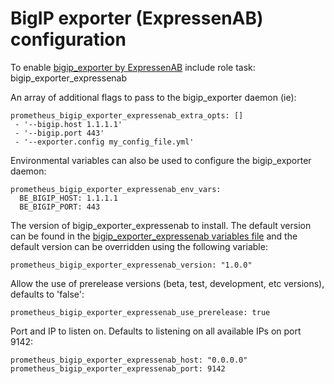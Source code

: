 # BigIP exporter (ExpressenAB) configuration

To enable [bigip_exporter by ExpressenAB](https://github.com/ExpressenAB/bigip_exporter) include role task: bigip_exporter_expressenab

An array of additional flags to pass to the bigip_exporter daemon (ie):

    prometheus_bigip_exporter_expressenab_extra_opts: []
     - '--bigip.host 1.1.1.1'
     - '--bigip.port 443'
     - '--exporter.config my_config_file.yml'

Environmental variables can also be used to configure the bigip_exporter daemon:

    prometheus_bigip_exporter_expressenab_env_vars:
      BE_BIGIP_HOST: 1.1.1.1
      BE_BIGIP_PORT: 443

The version of bigip_exporter_expressenab to install. The default version can be found in the [bigip_exporter_expressenab variables file](../vars/software/bigip_exporter_expressenab.yml) and the default version can be overridden using the following variable:

    prometheus_bigip_exporter_expressenab_version: "1.0.0"

Allow the use of prerelease versions (beta, test, development, etc versions), defaults to 'false':

    prometheus_bigip_exporter_expressenab_use_prerelease: true

Port and IP to listen on. Defaults to listening on all available IPs on port 9142:

    prometheus_bigip_exporter_expressenab_host: "0.0.0.0"
    prometheus_bigip_exporter_expressenab_port: 9142
